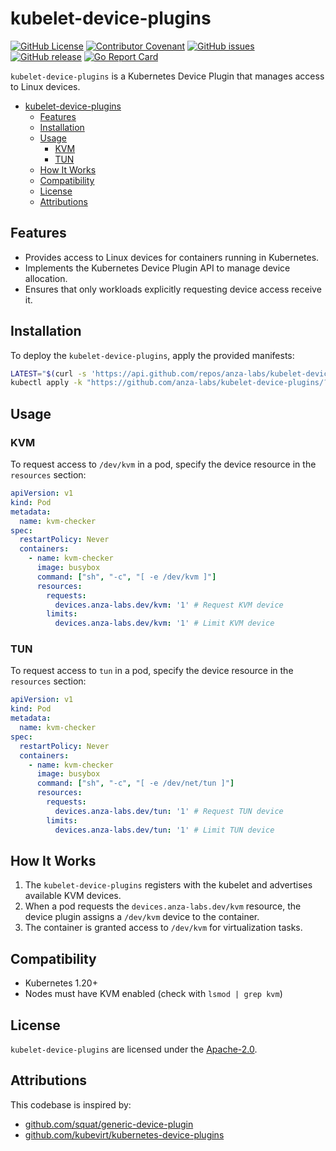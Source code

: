 # kubelet-device-plugins

[![GitHub License](https://img.shields.io/github/license/anza-labs/kubelet-device-plugins)][license]
[![Contributor Covenant](https://img.shields.io/badge/Contributor%20Covenant-2.1-4baaaa.svg)](code_of_conduct.md)
[![GitHub issues](https://img.shields.io/github/issues/anza-labs/kubelet-device-plugins)](https://github.com/anza-labs/kubelet-device-plugins/issues)
[![GitHub release](https://img.shields.io/github/release/anza-labs/kubelet-device-plugins)](https://GitHub.com/anza-labs/kubelet-device-plugins/releases/)
[![Go Report Card](https://goreportcard.com/badge/github.com/anza-labs/kubelet-device-plugins)](https://goreportcard.com/report/github.com/anza-labs/kubelet-device-plugins)

`kubelet-device-plugins` is a Kubernetes Device Plugin that manages access to Linux devices.

- [kubelet-device-plugins](#kubelet-device-plugins)
  - [Features](#features)
  - [Installation](#installation)
  - [Usage](#usage)
    - [KVM](#kvm)
    - [TUN](#tun)
  - [How It Works](#how-it-works)
  - [Compatibility](#compatibility)
  - [License](#license)
  - [Attributions](#attributions)

## Features

- Provides access to Linux devices for containers running in Kubernetes.
- Implements the Kubernetes Device Plugin API to manage device allocation.
- Ensures that only workloads explicitly requesting device access receive it.

## Installation

To deploy the `kubelet-device-plugins`, apply the provided manifests:

```sh
LATEST="$(curl -s 'https://api.github.com/repos/anza-labs/kubelet-device-plugins/releases/latest' | jq -r '.tag_name')"
kubectl apply -k "https://github.com/anza-labs/kubelet-device-plugins/?ref=${LATEST}"
```

## Usage

### KVM

To request access to `/dev/kvm` in a pod, specify the device resource in the `resources` section:

```yaml
apiVersion: v1
kind: Pod
metadata:
  name: kvm-checker
spec:
  restartPolicy: Never
  containers:
    - name: kvm-checker
      image: busybox
      command: ["sh", "-c", "[ -e /dev/kvm ]"]
      resources:
        requests:
          devices.anza-labs.dev/kvm: '1' # Request KVM device
        limits:
          devices.anza-labs.dev/kvm: '1' # Limit KVM device
```

### TUN

To request access to `tun` in a pod, specify the device resource in the `resources` section:

```yaml
apiVersion: v1
kind: Pod
metadata:
  name: kvm-checker
spec:
  restartPolicy: Never
  containers:
    - name: kvm-checker
      image: busybox
      command: ["sh", "-c", "[ -e /dev/net/tun ]"]
      resources:
        requests:
          devices.anza-labs.dev/tun: '1' # Request TUN device
        limits:
          devices.anza-labs.dev/tun: '1' # Limit TUN device
```

## How It Works

1. The `kubelet-device-plugins` registers with the kubelet and advertises available KVM devices.
2. When a pod requests the `devices.anza-labs.dev/kvm` resource, the device plugin assigns a `/dev/kvm` device to the container.
3. The container is granted access to `/dev/kvm` for virtualization tasks.

## Compatibility

- Kubernetes 1.20+
- Nodes must have KVM enabled (check with `lsmod | grep kvm`)

## License

`kubelet-device-plugins` are licensed under the [Apache-2.0][license].

## Attributions

This codebase is inspired by:
- [github.com/squat/generic-device-plugin](https://github.com/squat/generic-device-plugin)
- [github.com/kubevirt/kubernetes-device-plugins](https://github.com/kubevirt/kubernetes-device-plugins)

<!-- Resources -->

[license]: https://github.com/anza-labs/kubelet-device-plugins/blob/main/LICENSE
